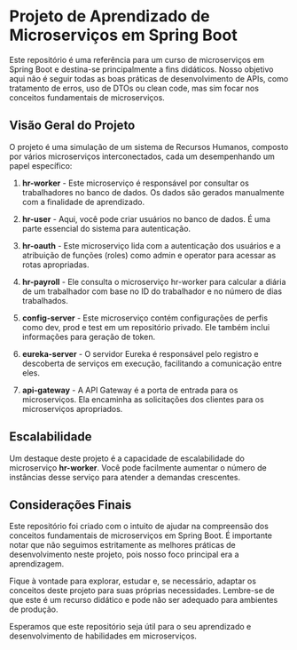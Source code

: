 # Projeto de Aprendizado de Microserviços em Spring Boot

Este repositório é uma referência para um curso de microserviços em Spring Boot e destina-se principalmente a fins didáticos. Nosso objetivo aqui não é seguir todas as boas práticas de desenvolvimento de APIs, como tratamento de erros, uso de DTOs ou clean code, mas sim focar nos conceitos fundamentais de microserviços.

## Visão Geral do Projeto

O projeto é uma simulação de um sistema de Recursos Humanos, composto por vários microserviços interconectados, cada um desempenhando um papel específico:

1. **hr-worker** - Este microserviço é responsável por consultar os trabalhadores no banco de dados. Os dados são gerados manualmente com a finalidade de aprendizado.

2. **hr-user** - Aqui, você pode criar usuários no banco de dados. É uma parte essencial do sistema para autenticação.

3. **hr-oauth** - Este microserviço lida com a autenticação dos usuários e a atribuição de funções (roles) como admin e operator para acessar as rotas apropriadas.

4. **hr-payroll** - Ele consulta o microserviço hr-worker para calcular a diária de um trabalhador com base no ID do trabalhador e no número de dias trabalhados.

5. **config-server** - Este microserviço contém configurações de perfis como dev, prod e test em um repositório privado. Ele também inclui informações para geração de token.

6. **eureka-server** - O servidor Eureka é responsável pelo registro e descoberta de serviços em execução, facilitando a comunicação entre eles.

7. **api-gateway** - A API Gateway é a porta de entrada para os microserviços. Ela encaminha as solicitações dos clientes para os microserviços apropriados.

## Escalabilidade

Um destaque deste projeto é a capacidade de escalabilidade do microserviço **hr-worker**. Você pode facilmente aumentar o número de instâncias desse serviço para atender a demandas crescentes.

## Considerações Finais

Este repositório foi criado com o intuito de ajudar na compreensão dos conceitos fundamentais de microserviços em Spring Boot. É importante notar que não seguimos estritamente as melhores práticas de desenvolvimento neste projeto, pois nosso foco principal era a aprendizagem.

Fique à vontade para explorar, estudar e, se necessário, adaptar os conceitos deste projeto para suas próprias necessidades. Lembre-se de que este é um recurso didático e pode não ser adequado para ambientes de produção.

Esperamos que este repositório seja útil para o seu aprendizado e desenvolvimento de habilidades em microserviços.
